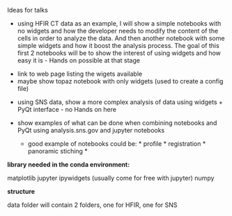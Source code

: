 Ideas for talks

* using HFIR CT data as an example, I will show a simple notebooks with no widgets and how the developer needs to modify the content of the cells 
in order to analyze the data. And then another notebook with some simple widgets and how it boost the analysis process. The goal of this first 2
notebooks will be to show the interest of using widgets and how easy it is - Hands on possible at that stage
- link to web page listing the wigets available 
- maybe show topaz notebook with only widgets (used to create a config file)

* using SNS data, show a more complex analysis of data using widgets + PyQt interface - no Hands on here

* show examples of what can be done when combining notebooks and PyQt using analysis.sns.gov and jupyter notebooks
    - good example of notebooks could be: 
          * profile
          * registration
          * panoramic stiching
          * 

**library needed in the conda environment:**

matplotlib
jupyter
ipywidgets (usually come for free with jupyter)
numpy

**structure**

data folder will contain 2 folders, one for HFIR, one for SNS
